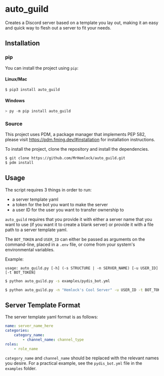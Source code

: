 # auto_guild

Creates a Discord server based on a template you lay out, making it an easy and quick way to flesh out a server to fit your needs.

## Installation

### pip

You can install the project using `pip`:

#### Linux/Mac
```bash
$ pip3 install auto_guild
```

#### Windows
```powershell
> py -m pip install auto_guild
```

### Source

This project uses PDM, a package manager that implements PEP 582, please visit https://pdm.fming.dev/#installation for
installation instructions.

To install the project, clone the repository and install the dependencies.

```bash
$ git clone https://github.com/MrHemlock/auto_guild.git
$ pdm install
```

## Usage

The script requires 3 things in order to run:
- a server template yaml
- a token for the bot you want to make the server
- a user ID for the user you want to transfer ownership to

`auto_guild` requires that you provide it with either a server name that you want to use (if you want it to create a blank server) or provide it with a file path to a server template yaml.

The `BOT_TOKEN` and `USER_ID` can either be passed as arguments on the command-line, placed in a `.env` file, or come from your system's environmental variables.

Example:

```
usage: auto_guild.py [-h] (-s STRUCTURE | -n SERVER_NAME) [-u USER_ID] [-t BOT_TOKEN]
```

```bash
$ python auto_guild.py -s examples/pydis_bot.yml
```

```bash
$ python auto_guild.py -n "Hemlock's Cool Server" -u USER_ID -t BOT_TOKEN
```

## Server Template Format

The server template yaml format is as follows:

```yaml
name: server_name_here
categories:
    category_name:
        - channel_name: channel_type
roles:
    - role_name
```

`category_name` and `channel_name` should be replaced with the relevant names you desire. For a practical example, see the `pydis_bot.yml` file in the `examples` folder.
